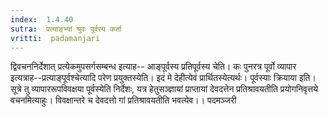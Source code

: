```yaml
---
index:  1.4.40
sutra:  प्रत्याङ्भ्यां श्रुवः पूर्वस्य कर्ता
vritti:  padamanjari
---
```


द्विवचननिर्देशात् प्रत्येकमुपसर्गसम्बन्ध इत्याह-- आङ्पूर्वस्य प्रतिपूर्वस्य चेति। कः पुनरत्र पूर्वो व्यापार इत्यत्राह--प्रत्याङ्पूर्वश्चेत्यादि परेण प्रयुक्तस्येति। इदं मे देहीत्येवं प्रार्थितस्येत्यर्थः। पूर्वस्याः क्रियाया इति। सूत्रे तु व्यापाररूपविवक्षया पूर्वस्येति निर्देशः, यत्र हेतुसञ्ज्ञायां प्राप्तायां देवदत्तेन प्रतिश्रावयतीति प्रयोगनिवृत्तये वचनमित्याहुः। विवक्षान्तरे च देवदत्तो गां प्रतिश्रावयतीति भवत्येव।।
पदमञ्जरी
